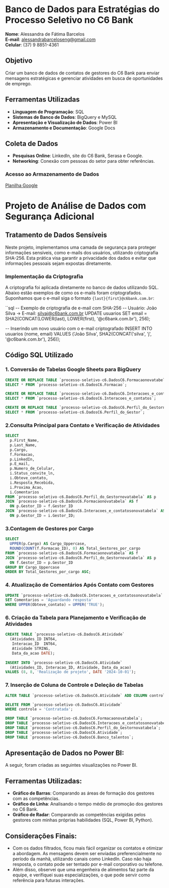 # Banco de Dados para Estratégias do Processo Seletivo no C6 Bank

**Nome**: Alessandra de Fátima Barcelos  
**E-mail**: alessandrabarceloseng@gmail.com  
**Celular**: (37) 9 8851-4361  

## Objetivo
Criar um banco de dados de contatos de gestores do C6 Bank para enviar mensagens estratégicas e gerenciar atividades em busca de oportunidades de emprego.

## Ferramentas Utilizadas
- **Linguagem de Programação**: SQL
- **Sistemas de Banco de Dados**: BigQuery e MySQL
- **Apresentação e Visualização de Dados**: Power BI
- **Armazenamento e Documentação**: Google Docs

## Coleta de Dados
- **Pesquisas Online**: LinkedIn, site do C6 Bank, Serasa e Google.
- **Networking**: Conexão com pessoas do setor para obter referências.

### Acesso ao Armazenamento de Dados
[Planilha Google](https://docs.google.com/spreadsheets/d/1_uBVZ5ppmRjEEwmW21UumuR-9ftvD03J2cG4NwHKjfc/edit?usp=sharing)


# Projeto de Análise de Dados com Segurança Adicional

## Tratamento de Dados Sensíveis

Neste projeto, implementamos uma camada de segurança para proteger informações sensíveis, como e-mails dos usuários, utilizando criptografia SHA-256. Esta prática visa garantir a privacidade dos dados e evitar que informações pessoais sejam expostas diretamente.

### Implementação da Criptografia

A criptografia foi aplicada diretamente no banco de dados utilizando SQL. Abaixo estão exemplos de como os e-mails foram criptografados. Suponhamos que o e-mail siga o formato `{last}{first}@c6bank.com.br`:

``sql
-- Exemplo de criptografia de e-mail com SHA-256
-- Usuário: João Silva -> E-mail: silvaj@c6bank.com.br
UPDATE usuarios
SET email = SHA2(CONCAT(LOWER(last), LOWER(first), '@c6bank.com.br'), 256);

-- Inserindo um novo usuário com o e-mail criptografado
INSERT INTO usuarios (nome, email)
VALUES ('João Silva', SHA2(CONCAT('silva', 'j', '@c6bank.com.br'), 256));

## Código SQL Utilizado

### 1. Conversão de Tabelas Google Sheets para BigQuery
```sql
CREATE OR REPLACE TABLE `processo-seletivo-c6.DadosC6.Formacaonovatabela` AS
SELECT * FROM `processo-seletivo-c6.DadosC6.Formacao`;

CREATE OR REPLACE TABLE `processo-seletivo-c6.DadosC6.Interacoes_e_contatosonovatabela` AS
SELECT * FROM `processo-seletivo-c6.DadosC6.Interacoes_e_contatos`;

CREATE OR REPLACE TABLE `processo-seletivo-c6.DadosC6.Perfil_do_Gestornovatabela` AS
SELECT * FROM `processo-seletivo-c6.DadosC6.Perfil_do_Gestor`;

```
### 2.Consulta Principal para Contato e Verificação de Atividades
```sql
SELECT
  p.First_Name,
  p.Last_Name,
  p.Cargo,
  f.Formacao,
  p.LinkedIn,
  p.E_mail,
  p.Numero_de_Celular,
  i.Status_convite_ln,
  i.Obteve_contato,
  i.Resposta_Recebida,
  i.Proxima_Acao,
  i.Comentarios
FROM `processo-seletivo-c6.DadosC6.Perfil_do_Gestornovatabela` AS p
JOIN `processo-seletivo-c6.DadosC6.Formacaonovatabela` AS f
  ON p.Gestor_ID = f.Gestor_ID
JOIN `processo-seletivo-c6.DadosC6.Interacoes_e_contatosonovatabela` AS i
  ON p.Gestor_ID = i.Gestor_ID;

```
### 3.Contagem de Gestores por Cargo
```sql
SELECT
  UPPER(p.Cargo) AS Cargo_Uppercase,
  ROUND(COUNT(f.Formacao_ID), 0) AS Total_Gestores_por_cargo
FROM `processo-seletivo-c6.DadosC6.Formacaonovatabela` AS f
JOIN `processo-seletivo-c6.DadosC6.Perfil_do_Gestornovatabela` AS p
  ON f.Gestor_ID = p.Gestor_ID
GROUP BY Cargo_Uppercase
ORDER BY Total_Gestores_por_cargo ASC;

```
### 4. Atualização de Comentários Após Contato com Gestores
```sql
UPDATE `processo-seletivo-c6.DadosC6.Interacoes_e_contatosonovatabela`
SET Comentarios = 'Aguardando resposta'
WHERE UPPER(Obteve_contato) = UPPER('TRUE');

```
### 6. Criação da Tabela para Planejamento e Verificação de Atividades
```sql
CREATE TABLE `processo-seletivo-c6.DadosC6.Atividade`
  (Atividades_ID INT64,
   Interacao_ID  INT64,
   Atividade STRING,
   Data_da_acao DATE);
   
INSERT INTO `processo-seletivo-c6.DadosC6.Atividade`
  (Atividades_ID, Interacao_ID, Atividade, Data_da_acao)
VALUES (8, 8, 'Realização de projeto', DATE '2024-10-01');

```
### 7. Inserção de Coluna de Controle e Deleção de Tabelas
```sql
ALTER TABLE `processo-seletivo-c6.DadosC6.Atividade` ADD COLUMN controle STRING;

DELETE FROM `processo-seletivo-c6.DadosC6.Atividade`
WHERE controle = 'Contratada';

DROP TABLE `processo-seletivo-c6.DadosC6.Formacaonovatabela`;
DROP TABLE `processo-seletivo-c6.DadosC6.Interacoes_e_contatosonovatabela`;
DROP TABLE `processo-seletivo-c6.DadosC6.Perfil_do_Gestornovatabela`;
DROP TABLE `processo-seletivo-c6.DadosC6.Atividade`;
DROP TABLE `processo-seletivo-c6.DadosC6.Banco_talentos`;

```
## Apresentação de Dados no Power BI:

A seguir, foram criadas as seguintes visualizações no Power BI.

## Ferramentas Utilizadas:

- **Gráfico de Barras**: Comparando as áreas de formação dos gestores com as competências.
- **Gráfico de Linha**: Analisando o tempo médio de promoção dos gestores no C6 Bank.
- **Gráfico de Radar**: Comparando as competências exigidas pelos gestores com minhas próprias habilidades (SQL, Power BI, Python).

## Considerações Finais: 

- Com os dados filtrados, ficou mais fácil organizar os contatos e otimizar a abordagem. As mensagens devem ser enviadas preferencialmente no período da manhã, utilizando canais como LinkedIn. Caso não haja resposta, o contato pode ser tentado por e-mail corporativo ou telefone.
- Além disso, observei que uma engenheira de alimentos faz parte da equipe, e verifiquei suas especializações, o que pode servir como referência para futuras interações.
